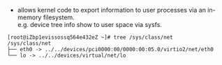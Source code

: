 - allows kernel code to export information to user processes via an in-memory filesystem.  
  e.g. device tree info show to user space via sysfs.
```
[root@iZbp1evissossq564e432eZ ~]# tree /sys/class/net
/sys/class/net
├── eth0 -> ../../devices/pci0000:00/0000:00:05.0/virtio2/net/eth0
└── lo -> ../../devices/virtual/net/lo

```
